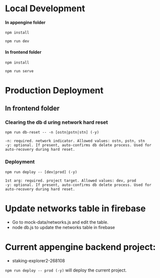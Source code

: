 # Local Development

#### In appengine folder

```
npm install

npm run dev
```

#### In frontend folder

```
npm install

npm run serve
```

# Production Deployment

## In frontend folder

### Clearing the db d uring network hard reset

```
npm run db-reset -- -n [ostn|pstn|stn] (-y)

-n: required. network indicator. Allowed values: ostn, pstn, stn
-y: optional. If present, auto-confirms db delete process. Used for auto-recovery during hard reset.
```

### Deployment

```
npm run deploy -- [dev|prod] (-y)

1st arg: required. project target. Allowed values: dev, prod
-y: optional. If present, auto-confirms db delete process. Used for auto-recovery during hard reset.
```

# Update networks table in firebase

- Go to mock-data/networks.js and edit the table.
- node db.js to update the networks table in firebase

# Current appengine backend project:

- staking-explorer2-268108

```npm run deploy -- prod (-y)``` will deploy the current project.


